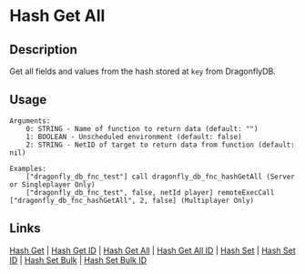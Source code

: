 # Hash Get All

## Description

Get all fields and values from the hash stored at `key` from DragonflyDB.

## Usage

```sqf
Arguments:
	0: STRING - Name of function to return data (default: "")
	1: BOOLEAN - Unscheduled environment (default: false)
	2: STRING - NetID of target to return data from function (default: nil)

Examples:
	["dragonfly_db_fnc_test"] call dragonfly_db_fnc_hashGetAll (Server or Singleplayer Only)
	["dragonfly_db_fnc_test", false, netId player] remoteExecCall ["dragonfly_db_fnc_hashGetAll", 2, false] (Multiplayer Only)
```

## Links

[Hash Get](hashes/hashGet.md) |
[Hash Get ID](hashes/hashGetId.md) |
[Hash Get All](hashes/hashGetAll.md) |
[Hash Get All ID](hashes/hashGetAllId.md) |
[Hash Set](hashes/hashSet.md) |
[Hash Set ID](hashes/hashSetId.md) |
[Hash Set Bulk](hashes/hashSetBulk.md) |
[Hash Set Bulk ID](hashes/hashSetBulkId.md)
